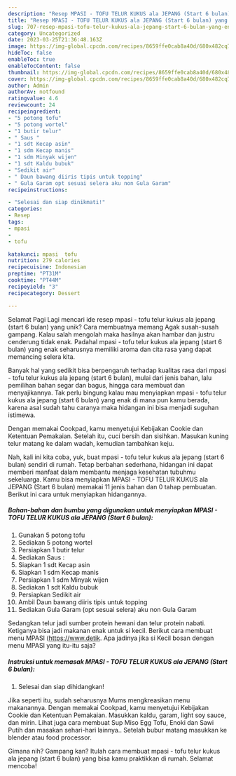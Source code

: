 ```yaml
---
description: "Resep MPASI - TOFU TELUR KUKUS ala JEPANG (Start 6 bulan) yang Enak, Mantap"
title: "Resep MPASI - TOFU TELUR KUKUS ala JEPANG (Start 6 bulan) yang Enak, Mantap"
slug: 707-resep-mpasi-tofu-telur-kukus-ala-jepang-start-6-bulan-yang-enak-mantap
category: Uncategorized
date: 2023-03-25T21:36:48.163Z
image: https://img-global.cpcdn.com/recipes/8659ffe0cab8a40d/680x482cq70/mpasi-tofu-telur-kukus-ala-jepang-start-6-bulan-foto-resep-utama.jpg
hideToc: false
enableToc: true
enableTocContent: false
thumbnail: https://img-global.cpcdn.com/recipes/8659ffe0cab8a40d/680x482cq70/mpasi-tofu-telur-kukus-ala-jepang-start-6-bulan-foto-resep-utama.jpg
cover: https://img-global.cpcdn.com/recipes/8659ffe0cab8a40d/680x482cq70/mpasi-tofu-telur-kukus-ala-jepang-start-6-bulan-foto-resep-utama.jpg
author: Admin
authorAv: notfound
ratingvalue: 4.6
reviewcount: 24
recipeingredient:
- "5 potong tofu"
- "5 potong wortel"
- "1 butir telur"
- " Saus "
- "1 sdt Kecap asin"
- "1 sdm Kecap manis"
- "1 sdm Minyak wijen"
- "1 sdt Kaldu bubuk"
- "Sedikit air"
- " Daun bawang diiris tipis untuk topping"
- " Gula Garam opt sesuai selera aku non Gula Garam"
recipeinstructions:

- "Selesai dan siap dinikmati!"
categories:
- Resep
tags:
- mpasi
- 
- tofu

katakunci: mpasi  tofu 
nutrition: 279 calories
recipecuisine: Indonesian
preptime: "PT31M"
cooktime: "PT44M"
recipeyield: "3"
recipecategory: Dessert

---
```



Selamat Pagi Lagi mencari ide resep mpasi - tofu telur kukus ala jepang (start 6 bulan) yang unik? Cara membuatnya memang Agak susah-susah gampang. Kalau salah mengolah maka hasilnya akan hambar dan justru cenderung tidak enak. Padahal mpasi - tofu telur kukus ala jepang (start 6 bulan) yang enak seharusnya memiliki aroma dan cita rasa yang dapat memancing selera kita.


Banyak hal yang sedikit bisa berpengaruh terhadap kualitas rasa dari mpasi - tofu telur kukus ala jepang (start 6 bulan), mulai dari jenis bahan, lalu pemilihan bahan segar dan bagus, hingga cara membuat dan menyajikannya. Tak perlu bingung kalau mau menyiapkan mpasi - tofu telur kukus ala jepang (start 6 bulan) yang enak di mana pun kamu berada, karena asal sudah tahu caranya maka hidangan ini bisa menjadi suguhan istimewa.

Dengan memakai Cookpad, kamu menyetujui Kebijakan Cookie dan Ketentuan Pemakaian. Setelah itu, cuci bersih dan sisihkan. Masukan kuning telur matang ke dalam wadah, kemudian tambahkan keju.


Nah, kali ini kita coba, yuk, buat mpasi - tofu telur kukus ala jepang (start 6 bulan) sendiri di rumah. Tetap berbahan sederhana, hidangan ini dapat memberi manfaat dalam membantu menjaga kesehatan tubuhmu sekeluarga. Kamu bisa menyiapkan MPASI - TOFU TELUR KUKUS ala JEPANG (Start 6 bulan) memakai 11 jenis bahan dan 0 tahap pembuatan. Berikut ini cara untuk menyiapkan hidangannya.

<!--inarticleads1-->

##### Bahan-bahan dan bumbu yang digunakan untuk menyiapkan MPASI - TOFU TELUR KUKUS ala JEPANG (Start 6 bulan):

1. Gunakan 5 potong tofu
1. Sediakan 5 potong wortel
1. Persiapkan 1 butir telur
1. Sediakan  Saus :
1. Siapkan 1 sdt Kecap asin
1. Siapkan 1 sdm Kecap manis
1. Persiapkan 1 sdm Minyak wijen
1. Sediakan 1 sdt Kaldu bubuk
1. Persiapkan Sedikit air
1. Ambil  Daun bawang diiris tipis untuk topping
1. Sediakan  Gula Garam (opt sesuai selera) aku non Gula Garam


Sedangkan telur jadi sumber protein hewani dan telur protein nabati. Ketiganya bisa jadi makanan enak untuk si kecil. Berikut cara membuat menu MPASI (https://www.detik. Apa jadinya jika si Kecil bosan dengan menu MPASI yang itu-itu saja? 

<!--inarticleads2-->

##### Instruksi untuk memasak MPASI - TOFU TELUR KUKUS ala JEPANG (Start 6 bulan):


1. Selesai dan siap dihidangkan!

Jika seperti itu, sudah seharusnya Mums mengkreasikan menu makanannya. Dengan memakai Cookpad, kamu menyetujui Kebijakan Cookie dan Ketentuan Pemakaian. Masukkan kaldu, garam, light soy sauce, dan mirin. Lihat juga cara membuat Sup Miso Egg Tofu, Enoki dan Sawi Putih dan masakan sehari-hari lainnya.. Setelah bubur matang masukkan ke blender atau food processor. 

Gimana nih? Gampang kan? Itulah cara membuat mpasi - tofu telur kukus ala jepang (start 6 bulan) yang bisa kamu praktikkan di rumah. Selamat mencoba!
